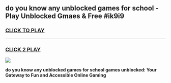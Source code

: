 
## do you know any unblocked games for school - Play Unblocked Gmaes & Free #ik9i9
<h3>
<a href="https://news.freeplayer.one?title=do_you_know_any_unblocked_games_for_school&ref=24F">CLICK TO PLAY</a></h3>
<hr>

<h3>
<a href="https://news.freeplayer.one?title=do_you_know_any_unblocked_games_for_school&ref=24F">CLICK 2 PLAY</a>
  
</h3>

<a href="https://news.freeplayer.one?title=do_you_know_any_unblocked_games_for_school&ref=24F/"><img src="https://clearcache.store/games.png"></a>


**do you know any unblocked games for school games unblocked: Your Gateway to Fun and Accessible Online Gaming**
